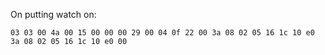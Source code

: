 
On putting watch on:

`03 03 00 4a 00 15 00 00 00 29 00 04 0f 22 00 3a 08 02 05 16 1c 10 e0 3a 08 02 05 16 1c 10 e0 00`
